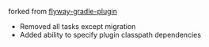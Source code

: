 forked from [flyway-gradle-plugin](https://github.com/flyway/flyway/tree/6d4af9e0aed3e8395e2277d1c0811312f7a51ae3/flyway-gradle-plugin)
- Removed all tasks except migration
- Added ability to specify plugin classpath dependencies